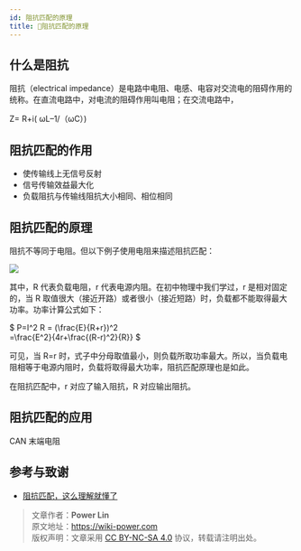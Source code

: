 ```yaml
---
id: 阻抗匹配的原理
title: 🚧阻抗匹配的原理
---
```


## 什么是阻抗

阻抗（electrical impedance）是电路中电阻、电感、电容对交流电的阻碍作用的统称。在直流电路中，对电流的阻碍作用叫电阻；在交流电路中，

Z= R+i( ωL–1/（ωC）)

## 阻抗匹配的作用

- 使传输线上无信号反射
- 信号传输效益最大化
- 负载阻抗与传输线阻抗大小相同、相位相同

## 阻抗匹配的原理

阻抗不等同于电阻。但以下例子使用电阻来描述阻抗匹配：

![](https://cos.wiki-power.com/img/20210831090136.png)

其中，R 代表负载电阻，r 代表电源内阻。在初中物理中我们学过，r 是相对固定的，当 R 取值很大（接近开路）或者很小（接近短路）时，负载都不能取得最大功率。功率计算公式如下：

$
P=I^2 R = (\frac{E}{R+r})^2  
=\frac{E^2}{4r+\frac{(R-r)^2}{R}}
$

可见，当 R=r 时，式子中分母取值最小，则负载所取功率最大。所以，当负载电阻相等于电源内阻时，负载将取得最大功率，阻抗匹配原理也是如此。

在阻抗匹配中，r 对应了输入阻抗，R 对应输出阻抗。

## 阻抗匹配的应用

CAN 末端电阻

## 参考与致谢

- [阻抗匹配，这么理解就懂了](https://zhuanlan.zhihu.com/p/147597588)

> 文章作者：**Power Lin**  
> 原文地址：<https://wiki-power.com>  
> 版权声明：文章采用 [CC BY-NC-SA 4.0](https://creativecommons.org/licenses/by/4.0/deed.zh) 协议，转载请注明出处。
